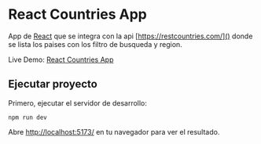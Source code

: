 # React Countries App

App de [React](https://es.react.dev/) que se integra con la api [https://restcountries.com/]() donde se lista los paises con los filtro de busqueda y region.

Live Demo: [React Countries App](https://react-countries-app-edinsongomez.vercel.app/)

## Ejecutar proyecto

Primero, ejecutar el servidor de desarrollo:

```
npm run dev
```

Abre [http://localhost:5173/]() en tu navegador para ver el resultado.
